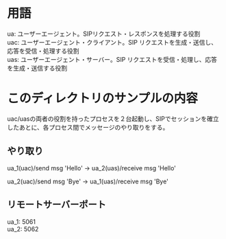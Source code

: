 # 用語
ua: ユーザーエージェント。SIPリクエスト・レスポンスを処理する役割  
uac: ユーザーエージェント・クライアント。SIP リクエストを生成・送信し、応答を受信・処理する役割  
uas: ユーザーエージェント・サーバー。SIP リクエストを受信・処理し、応答を生成・送信する役割  

# このディレクトリのサンプルの内容
uac/uasの両者の役割を持ったプロセスを２台起動し、SIPでセッションを確立したあとに、各プロセス間でメッセージのやり取りをする。  

## やり取り
ua_1(uac)/send msg 'Hello' -> ua_2(uas)/receive msg 'Hello'  
  
ua_2(uac)/send msg 'Bye' -> ua_1(uas)/receive msg 'Bye'  
  
## リモートサーバーポート
ua_1: 5061  
ua_2: 5062  
